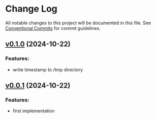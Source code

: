 # Change Log

All notable changes to this project will be documented in this file.
See [Conventional Commits](Https://conventionalcommits.org) for commit guidelines.

<!-- changelog -->

## [v0.1.0](https://github.com/andyl/quick_test/compare/v0.0.1...v0.1.0) (2024-10-22)




### Features:

* write timestamp to /tmp directory

## [v0.0.1](https://github.com/andyl/quick_test/compare/v0.0.1...v0.0.1) (2024-10-22)




### Features:

* first implementation

